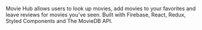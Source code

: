 Movie Hub allows users to look up movies, add movies to your favorites and leave reviews for movies you've seen. Built with Firebase, React, Redux, Styled Components and The MovieDB API.
